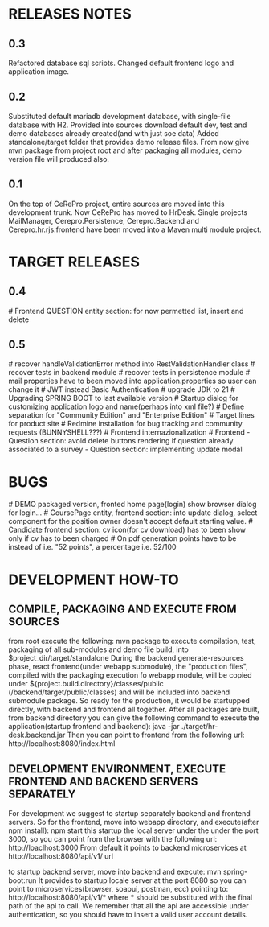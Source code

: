 <h1>RELEASES NOTES</h1>
<h2>0.3</h2>
Refactored database sql scripts.
Changed default frontend logo and application image.
<h2>0.2</h2>
Substituted default mariadb development database, with single-file database with H2.
Provided into sources download default dev, test and demo databases already created(and with just soe data)
Added standalone/target folder that provides demo release files.
From now give mvn package from project root and after packaging all modules, demo version file will produced also.
<h2>0.1</h2>
On the top of CeRePro project, entire sources are moved into this development trunk. Now CeRePro has moved to HrDesk.
Single projects MailManager, Cerepro.Persistence, Cerepro.Backend and Cerepro.hr.rjs.frontend have been moved into a Maven multi module project.

<h1>TARGET RELEASES</h1>
<h2>0.4</h2>
# Frontend QUESTION entity section: for now permetted list, insert and delete
<h2>0.5</h2>
# recover handleValidationError method into RestValidationHandler class
# recover tests in backend module
# recover tests in persistence module
# mail properties have to been moved into application.properties so user can change it
# JWT instead Basic Authentication
# upgrade JDK to 21
# Upgrading SPRING BOOT to last available version
# Startup dialog for customizing application logo and name(perhaps into xml file?)
# Define separation for "Community Edition" and "Enterprise Edition"
# Target lines for product site
# Redmine installation for bug tracking and community requests (BUNNYSHELL???)
# Frontend internazionalization
# Frontend - Question section: avoid delete buttons rendering if question already associated to a survey
           - Question section: implementing update modal   

<h1>BUGS</h1>
# DEMO packaged version, fronted home page(login) show browser dialog for login...
# CoursePage entity, frontend section: into update dialog, select component for the position owner doesn't accept default starting value.
# Candidate frontend section: cv icon(for cv download) has to been show only if cv has to been charged
# On pdf generation points have to be instead of i.e. "52 points", a percentage i.e. 52/100


<h1>DEVELOPMENT HOW-TO</h1>
<h2>COMPILE, PACKAGING AND EXECUTE FROM SOURCES</h2>
from root execute the following:
mvn package
to execute compilation, test, packaging of all sub-modules and demo file build, into $project_dir/target/standalone
During the backend generate-resources phase, react frontend(under webapp submodule), the "production files", compiled with the packaging execution fo webapp module, will be copied under ${project.build.directory}/classes/public (/backend/target/public/classes)
and will be included into backend submodule package. So ready for the production, it would be startupped directly, with backend and frontend all together. 
After all packages are built, from backend directory you can give the following command to execute the application(startup frontend and backend):
java -jar ./target/hr-desk.backend.jar
Then you can point to frontend from the following url:
http://localhost:8080/index.html

<h2>DEVELOPMENT ENVIRONMENT, EXECUTE FRONTEND AND BACKEND SERVERS SEPARATELY</h2>
For development we suggest to startup separately backend and frontend servers.
So for the frontend, move into webapp directory, and execute(after npm install):
npm start
this startup the local server under the under the port 3000, so you can point from the browser with the following url:
http://loaclhost:3000
From default it points to backend microservices at http://localhost:8080/api/v1/ url

to startup backend server, move into backend and execute:
mvn spring-boot:run
It provides to startup locale server at the port 8080 so you can point to microservices(browser, soapui, postman, ecc)
pointing to:
http://localhost:8080/api/v1/*
where * should be substituted with the final path of the api to call.
We remember that all the api are accessible under authentication, so you should have to insert a valid user account details.
